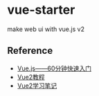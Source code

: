# vue-starter
make web ui with vue.js v2

## Reference
 * [Vue.js——60分钟快速入门](http://www.cnblogs.com/keepfool/p/5619070.html)
 * [Vue2教程](http://www.runoob.com/vue2/vue-tutorial.html)
 * [Vue2学习笔记](http://wiki.li3huo.com/Vue.js)
